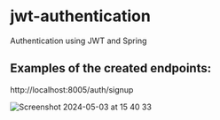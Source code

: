 # jwt-authentication
Authentication using JWT and Spring

## Examples of the created endpoints:

http://localhost:8005/auth/signup

![Screenshot 2024-05-03 at 15 40 33](https://github.com/fernandohc/jwt-authentication/assets/6974460/da5750d3-42bd-4f24-975c-1478503c9058)
